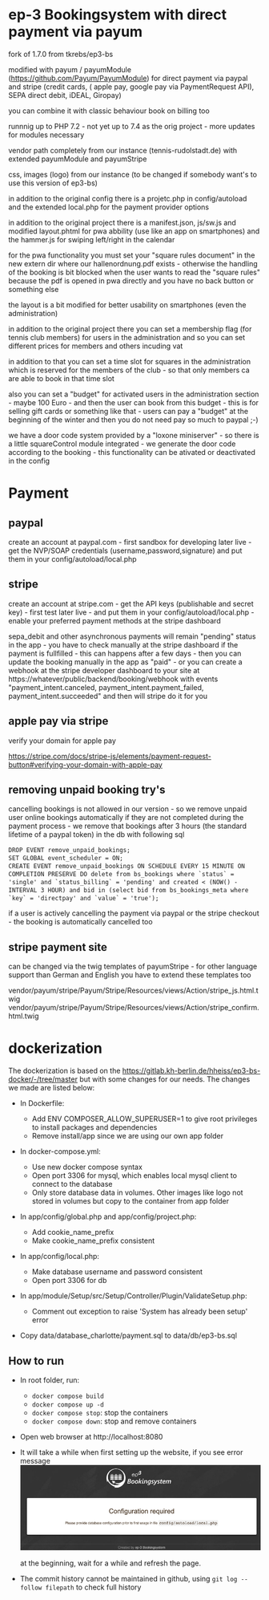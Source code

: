 # ep-3 Bookingsystem with direct payment via payum  
fork of 1.7.0 from tkrebs/ep3-bs

modified with payum / payumModule (https://github.com/Payum/PayumModule) for direct payment via paypal and stripe (credit cards, ( apple pay, google pay via PaymentRequest API), SEPA direct debit, iDEAL, Giropay) 

you can combine it with classic behaviour book on billing too

runnnig up to PHP 7.2 - not yet up to 7.4 as the orig project - more updates for modules necessary  

vendor path completely from our instance (tennis-rudolstadt.de) with extended payumModule and payumStripe

css, images (logo) from our instance (to be changed if somebody want's to use this version of ep3-bs)

in addition to the original config there is a projetc.php in config/autoload and the extended local.php for the payment provider options 

in addition to the original project there is a manifest.json, js/sw.js and modified layout.phtml for pwa abbility (use like an app on smartphones) and the hammer.js for swiping left/right in the calendar

for the pwa functionality you must set your "square rules document" in the new extern dir where our hallenordnung.pdf exists - otherwise the handling of the booking is bit blocked when the user wants to read the "square rules" because the pdf is opened in pwa directly and you have no back button or something else   

the layout is a bit modified for better usability on smartphones (even the administration)

in addition to the original project there you can set a membership flag (for tennis club members) for users in the administration and so you can set different prices for members and others incuding vat

in addition to that you can set a time slot for squares in the administration which is reserved for the members of the club - so that only members ca are able to book in that time slot

also you can set a "budget" for activated users in the administration section - maybe 100 Euro - and then the user can book from this budget - this is for selling gift cards or something like that - users can pay a "budget" at the beginning of the winter and then you do not need pay so much to paypal ;-)

we have a door code system provided by a "loxone miniserver" - so there is a little squareControl module integrated -  we generate the door code according to the booking - this functionality can be ativated or deactivated in the config 




# Payment

## paypal
create an account at paypal.com - first sandbox for developing later live - get the NVP/SOAP credentials (username,password,signature) and put them in your config/autoload/local.php

## stripe
create an account at stripe.com - get the API keys (publishable and secret key) - first test later live - and put them in your config/autoload/local.php - enable your preferred payment methods at the stripe dashboard

sepa_debit and other asynchronous payments will remain "pending" status in the app - you have to check manually at the stripe dashboard if the payment is fullfilled - this can happens after a few days - then you can update the booking manually in the app as "paid" - or you can create a webhook at the stripe developer dashboard to your site at https://whatever/public/backend/booking/webhook with events "payment_intent.canceled, payment_intent.payment_failed, payment_intent.succeeded" and then will stripe do it for you

## apple pay via stripe
verify your domain for apple pay

https://stripe.com/docs/stripe-js/elements/payment-request-button#verifying-your-domain-with-apple-pay

## removing unpaid booking try's
cancelling bookings is not allowed in our version - so we remove unpaid user online bookings automatically if they are not completed during the payment process - we remove that bookings after 3 hours (the standard lifetime of a paypal token) in the db with following sql
```
DROP EVENT remove_unpaid_bookings;
SET GLOBAL event_scheduler = ON;
CREATE EVENT remove_unpaid_bookings ON SCHEDULE EVERY 15 MINUTE ON COMPLETION PRESERVE DO delete from bs_bookings where `status` = 'single' and `status_billing` = 'pending' and created < (NOW() - INTERVAL 3 HOUR) and bid in (select bid from bs_bookings_meta where `key` = 'directpay' and `value` = 'true');
```
if a user is actively cancelling the payment via paypal or the stripe checkout - the booking is automatically cancelled too 

## stripe payment site
can be changed via the twig templates of payumStripe - for other language support than German and English you have to extend these templates too

vendor/payum/stripe/Payum/Stripe/Resources/views/Action/stripe_js.html.twig
vendor/payum/stripe/Payum/Stripe/Resources/views/Action/stripe_confirm.html.twig

# dockerization

The dockerization is based on the https://gitlab.kh-berlin.de/hheiss/ep3-bs-docker/-/tree/master but with some changes for our needs. The changes we made are listed below:
- In Dockerfile: 
  - Add ENV COMPOSER_ALLOW_SUPERUSER=1 to give root privileges to install packages and dependencies
  - Remove install/app since we are using our own app folder

- In docker-compose.yml:
  - Use new docker compose syntax
  - Open port 3306 for mysql, which enables local mysql client to connect to the database
  - Only store database data in volumes. Other images like logo not stored in volumes but copy to the container from app folder

- In app/config/global.php and app/config/project.php:
  - Add cookie_name_prefix
  - Make cookie_name_prefix consistent

- In app/config/local.php:
  - Make database username and password consistent
  - Open port 3306 for db
- In app/module/Setup/src/Setup/Controller/Plugin/ValidateSetup.php:
  - Comment out exception to raise 'System has already been setup' error

- Copy data/database_charlotte/payment.sql to data/db/ep3-bs.sql

## How to run

- In root folder, run:
  -  `docker compose build`
  -  `docker compose up -d`
  -  `docker compose stop`: stop the containers
  -  `docker compose down`: stop and remove containers
  
- Open web browser at http://localhost:8080

- It will take a while when first setting up the website, if you see error message ![image-20230705151846749](images/README/image-20230705151846749.png)

  at the beginning, wait for a while and refresh the page.

- The commit history cannot be maintained in github, using `git log --follow filepath` to check full history

